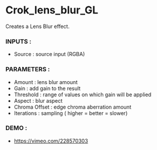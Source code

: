 # Crok_lens_blur_GL

Creates a Lens Blur effect.

### INPUTS :
- Source : source input (RGBA)


### PARAMETERS :
- Amount : lens blur amount
- Gain : add gain to the result
- Threshold : range of values on which gain will be applied
- Aspect : blur aspect
- Chroma Offset : edge chroma aberration amount
- Iterations : sampling ( higher = better = slower)

### DEMO :
- https://vimeo.com/228570303